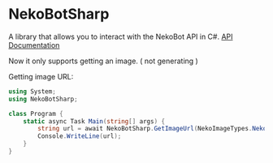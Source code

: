 # NekoBotSharp

A library that allows you to interact with the NekoBot API in C#.
[API Documentation](https://docs.nekobot.xyz/)

Now it only supports getting an image. ( not generating )

Getting image URL:
```csharp
using System;
using NekoBotSharp;

class Program {
    static async Task Main(string[] args) {
        string url = await NekoBotSharp.GetImageUrl(NekoImageTypes.Neko);
        Console.WriteLine(url);
    }
}
```
